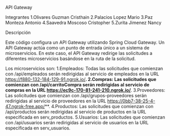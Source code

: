 API Gateway

Integrantes
1.Olivares Guzman Cristhain
2.Palacios Lopez Mario 
3.Paz Monteza Antonio
4.Saavedra Moscoso Cristopher
5.Zurita Jimenez Nancy

Descripción

Este código configura un API Gateway utilizando Spring Cloud Gateway. Un API Gateway actúa como un punto de entrada único a un sistema de microservicios. En este caso, el API Gateway redirige las solicitudes a diferentes microservicios basándose en la ruta de la solicitud.

Los microservicios son:
1.Empleados: Todas las solicitudes que comienzan con /api/empleados serán redirigidas al servicio de empleados en la URL https://f880-132-184-129-91.ngrok.io/**.
2.Compras: Las solicitudes que comienzan con /api/carritoCompra serán redirigidas al servicio de compras en la URL https://ec9c-170-81-241-210.ngrok.io/**.
3.Proveedores: Las solicitudes que comienzan con /api/grupos-proveedores serán redirigidas al servicio de proveedores en la URL https://0bb7-38-25-4-47.ngrok-free.app/**.
4.Productos: Las solicitudes que comienzan con /api/productos serán redirigidas al servicio de productos en la URL especificada en serv_productos.
5.Usuarios: Las solicitudes que comienzan con /api/usuarios serán redirigidas al servicio de usuarios en la URL especificada en serv_usuarios.
